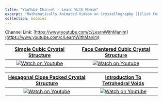 ```yaml
---
title: "YouTube Channel - Learn With Manim"
excerpt: "Mathematically Animated Videos on Crystallography ([Click for more](https://abdulhamidrumman.github.io/hobbies/hobbies-1))<br/>[![Learn With Manim](/images/LWM/LWM_banner.jpg)](https://www.youtube.com/c/LearnWithManim)"
collection: hobbies
---
```

Channel Link: [https://www.youtube.com/c/LearnWithManim](https://www.youtube.com/c/LearnWithManim)

[Simple Cubic Crystal Structure](https://www.youtube.com/watch?v=Pthx506At88) | [Face Centered Cubic Crystal Structure](https://www.youtube.com/watch?v=GSPVC34ijIA)
:-----------------------------:|:------------------------------------:
[![Watch on Youtube](https://img.youtube.com/vi/Pthx506At88/0.jpg)](https://www.youtube.com/watch?v=Pthx506At88) | [![Watch on Youtube](https://img.youtube.com/vi/GSPVC34ijIA/0.jpg)](https://www.youtube.com/watch?v=GSPVC34ijIA)

[Hexagonal Close Packed Crystal Structure](https://www.youtube.com/watch?v=_OhQv5gsoSQ) | [Introduction To Tetrahedral Voids](https://www.youtube.com/watch?v=fszuavypO9k)
:-----------------------------:|:------------------------------------:
[![Watch on Youtube](https://img.youtube.com/vi/_OhQv5gsoSQ/0.jpg)](https://www.youtube.com/watch?v=_OhQv5gsoSQ) | [![Watch on Youtube](https://img.youtube.com/vi/fszuavypO9k/0.jpg)](https://www.youtube.com/watch?v=fszuavypO9k)
